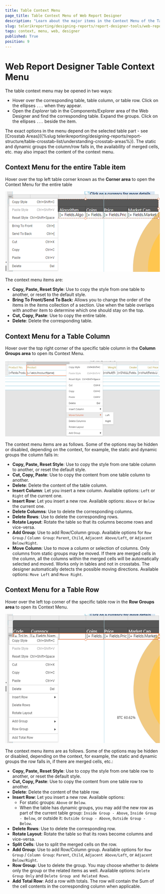 ```yaml
---
title: Table Context Menu
page_title: Table Context Menu of Web Report Designer
description: "Learn about the major items in the Context Menu of the Table item in Telerik Web Report Designer and how to use them."
slug: telerikreporting/designing-reports/report-designer-tools/web-report-designer/tools/table-context-menu
tags: context, menu, web, designer
published: True
position: 9
---
```


# Web Report Designer Table Context Menu

The table context menu may be opened in two ways:

*  Hover over the corresponding table, table column, or table row. Click on the ellipses `...` when they appear.
*  Open the _Explorer_ tab in the Components/Explorer area of the Web Designer and find the corresponding table. Expand the groups. Click on the ellipses `...` beside the item.

The exact options in the menu depend on the selected table part - see [Crosstab Areas]({%slug telerikreporting/designing-reports/report-structure/table-crosstab-list/understanding-crosstab-areas%}). The static and dynamic groups the column/row falls in, the availability of merged cells, etc. may also impact the content of the context menu.

## Context Menu for the entire Table item

Hover over the top left table corner known as the __Corner area__ to open the Context Menu for the entire table

![The Table Context Menu of the Web Report Designer which lets you act over the entire table.](images/WebDesignerContextMenu-Table.png)

The context menu items are:

* __Copy, Paste, Reset Style__: Use to copy the style from one table to another, or reset to the default style.
* __Bring To Front/Send To Back:__ Allows you to change the order of the items in the items collection of a section. Use when the table overlaps with another item to determine which one should stay on the top.
* __Cut, Copy, Paste__: Use to copy the entire table.
* __Delete__: Delete the corresponding table.

## Context Menu for a Table Column

Hover over the top right corner of the specific table column in the __Column Groups area__ to open its Context Menu.

![The Table Column Context Menu of the Web Report Designer which lets you act over the selected table column.](images/WebDesignerContextMenu-TableColumn.png)

The context menu items are as follows. Some of the options may be hidden or disabled, depending on the context, for example, the static and dynamic groups the column falls in:

* __Copy, Paste, Reset Style__: Use to copy the style from one table column to another, or reset the default style.
* __Cut, Copy, Paste__: Use to copy the content from one table column to another.
* __Delete__: Delete the content of the table column.
* __Insert Column__: Let you insert a new column. Available options: `Left` or `Right` of the current one.
* __Insert Row__: Let you insert a new row. Available options: `Above` or `Below` the current one.
* __Delete Columns__: Use to delete the corresponding columns.
* __Delete Rows__: Use to delete the corresponding rows.
* __Rotate Layout__: Rotate the table so that its columns become rows and vice-versa.
* __Add Group__: Use to add Row/Column group. Available options for `Row Group` / `Column Group`: `Parent`, `Child`, `Adjacent Above/Left`, or `Adjacent Below/Right`.
* __Move Column__: Use to move a column or selection of columns. Only columns from static groups may be moved. If there are merged cells in the column, all the columns within the merged cells will be automatically selected and moved. Works only in tables and not in crosstabs. The designer automatically detects the possible moving directions. Available options: `Move Left` and `Move Right`.

## Context Menu for a Table Row

Hover over the left top corner of the specific table row in the __Row Groups area__ to open its Context Menu.

![The Table Row Context Menu of the Web Report Designer which lets you act over the selected table row.](images/WebDesignerContextMenu-TableRow-2.png)

The context menu items are as follows. Some of the options may be hidden or disabled, depending on the context, for example, the static and dynamic groups the row falls in, if there are merged cells, etc.:

* __Copy, Paste, Reset Style__: Use to copy the style from one table row to another, or reset the default style.
* __Cut, Copy, Paste__: Use to copy the content from one table row to another.
* __Delete__: Delete the content of the table row.
* __Insert Row__: Let you insert a new row. Available options:
	+ For static groups: `Above` or `Below`.
	+ When the table has dynamic groups, you may add the new row as part of the current table group: `Inside Group - Above`, `Inside Group - Below`, or outside it: `Outside Group - Above`, `Outside Group - Below`.
* __Delete Rows__: Use to delete the corresponding row.
* __Rotate Layout__: Rotate the table so that its rows become columns and vice-versa.
* __Split Cells__: Use to split the merged cells on the row.
* __Add Group__: Use to add Row/Column group. Available options for `Row Group` / `Column Group`: `Parent`, `Child`, `Adjacent Above/Left`, or `Adjacent Below/Right`.
* __Row Group__: Use to delete the group. You may choose whether to delete only the group or the related items as well. Available options: `Delete Group Only` and `Delete Group and Related Rows`.
* __Add Total Row__: Add a row with totals. The row will contain the Sum of the cell contents in the corresponding column when applicable.
